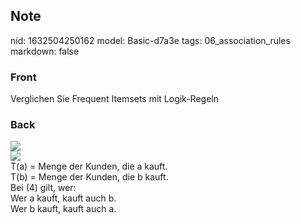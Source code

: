 ## Note
nid: 1632504250162
model: Basic-d7a3e
tags: 06_association_rules
markdown: false

### Front
Verglichen Sie Frequent Itemsets mit Logik-Regeln

### Back
<img src="paste-98e2a5cf6d999f7c139b584fd279e4a7e7bed551.jpg">
<div>
  <img src="paste-35f5d530d6c4d49d7e3a6610299cb2e1dc507f9d.jpg">
  <div>
    T(a) = Menge der Kunden, die a kauft.
  </div>
  <div>
    T(b) = Menge der Kunden, die b kauft.
  </div>
  <div>
    Bei (4) gilt, wer:
  </div>
  <div>
    Wer a kauft, kauft auch b.
  </div>
  <div>
    Wer b kauft, kauft auch a.
  </div>
</div>
